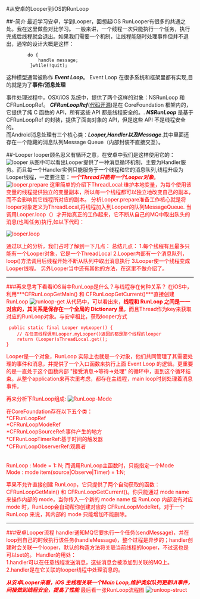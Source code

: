 #从安卓的Looper到iOS的RunLoop

##-简介
  最近学习安卓，学到Looper，回想起iOS RunLooper有很多的共通之处。我在这里做些对比学习。
  一般来讲，一个线程一次只能执行一个任务，执行完成后线程就会退出。如果我们需要一个机制，让线程能随时处理事件但并不退出，通常的设计大概是这样：<br/>
  			
  			do {
  	            handle message;  
  	         }while(!quit);
  
  这种模型通常被称作 ***Event Loop***。 Event Loop 在很多系统和框架里都有实现,目的就是为了**事件/消息处理**
  
  事件处理过程中，OSX/iOS 系统中，提供了两个这样的对象：NSRunLoop 和 CFRunLoopRef。
***CFRunLoopRef***([代码开源](http://opensource.apple.com/tarballs/CF/))是在 CoreFoundation 框架内的，它提供了纯 C 函数的 API，所有这些 API 都是线程安全的。.
***NSRunLoop*** 是基于 CFRunLoopRef 的封装，提供了面向对象的 API，但是这些 API 不是线程安全的。<br/>
而Android消息处理有三个核心类：***Looper,Handler以及Message***.其中里面还存在一个隐藏的消息队列Message Queue（内部封装不直接交互）。

##-Looper
looper顾名思义有循环之意，在安卓中我们是这样使用它的：
![looper](looper.png)
从图中可以看出Looper提供了一种消息循环机制，主要为Handler服务。而且每一个Handler实例只能服务于一个线程和它的消息队列,线程升级为Looper线程，一定要注意：<font color=#ff0000>***一个Thread只能有一个Looper对象***。
![looper.prepare](looper-prepare.png)
这里简单的介绍下ThreadLocal:维护本地变量，为每个使用该变量的线程提供独立的变量副本，所以每一个线程都可以独立地改变自己的副本，而不会影响其它线程所对应的副本。
分析Looper.prepare准备工作核心就是将looper对象定义为ThreadLocal,将线程加入到Looper的队列MessageQueue.
当调用Looper.loop（）才开始真正的工作起来，它不断从自己的MQ中取出队头的消息(也叫任务)执行,如以下代码：<br>

![looper.loop](looper-loop.png)

通过以上的分析，我们占时了解到一下几点：
总结几点：
1.每个线程有且最多只能有一个Looper对象，它是一个ThreadLocal
2.Looper内部有一个消息队列，loop()方法调用后线程开始不断从队列中取出消息执行
3.Looper使一个线程变成Looper线程。
另外Looper当中还有其他的方法，在这里不做介绍了。
***
###再来思考下看看iOS当中RunLoop是什么？与线程存在何种关系？
   在iOS中，利用***CFRunLoopGetMain() 和 CFRunLoopGetCurrent()***直接创建RunLoop
   ![runloop-get](runloop-get.png)
   从代码中，可以看出来，**线程和 RunLoop 之间是一一对应的，其关系是保存在一个全局的 Dictionary 里**，而且Thread作为key来获取对应的RunLoop对象。与安卓相比，获取looper方式
   
     public static final Looper myLooper() {
        // 在任意线程调用Looper.myLooper()返回的都是那个线程的looper
        return (Looper)sThreadLocal.get();
    }
    
  Looper是一个对象，RunLoop 实际上也就是一个对象，他们共同管理了其需要处理的事件和消息，并提供了一个入口函数来执行上面 Event Loop 的逻辑。更重要的是一直处于这个函数内部 "接受消息->等待->处理" 的循环中，直到这个循环结束。从整个application来再次里考虑，都存在主线程，main loop时刻处理着消息事件。
  
  再来分析下RunLoop组成:
  ![RunLoop-Mode](runloop-mode.png)
  
  在CoreFoundation存在以下五个类：<br/>
      *CFRunLoopRef<br/>
      *CFRunLoopModeRef<br/>
      *CFRunLoopSourceRef:事件产生的地方<br/>
      *CFRunLoopTimerRef:基于时间的触发器<br/>
      *CFRunLoopObserverRef:观察者<br/>
      
  <br/>
       RunLoop : Mode = 1: N; 而调用RunLoop主函数时，只能指定一个Mode<br/>
       Mode : mode item(source|Observe|Timer) = 1:N;<br/>
       
   苹果不允许直接创建 RunLoop，它只提供了两个自动获取的函数：CFRunLoopGetMain() 和 CFRunLoopGetCurrent()。你只能通过 mode name 来操作内部的 mode，当你传入一个新的 mode name 但 RunLoop 内部没有对应 mode 时，RunLoop会自动帮你创建对应的 CFRunLoopModeRef。对于一个 RunLoop 来说，其内部的 mode 只能增加不能删除。
***
###安卓Looper流程
   handler通知MQ它要执行一个任务(sendMessage)，并在loop到自己的时候执行该任务(handleMessage)，整个过程是异步的；handler创建时会关联一个looper，默认的构造方法将关联当前线程的looper，不过这也是可以set的。
   Handler的用处：<br/>
   1.handler可以在任意线程发送消息，这些消息会被添加到关联的MQ上。
   2.handler是在它关联的looper线程中处理消息的。
 
   ***从安卓Looper来看，iOS 主线程关联一个Main Loop,维护类似队列更新UI事件，间接做到线程安全，提高了性能***
   最后看一张RunLoop流程图
   ![runloop-struct](runloop-struct.png)

  
